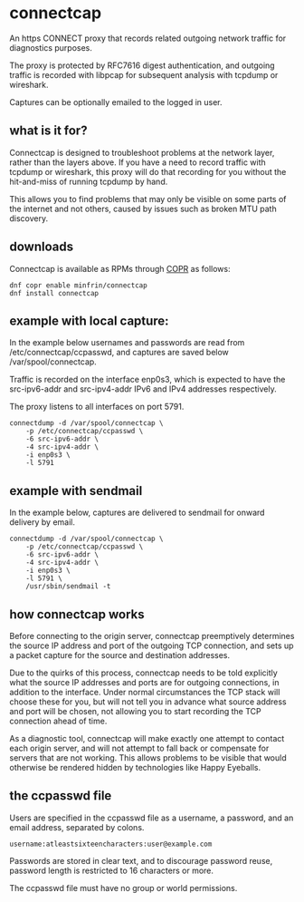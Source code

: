 # connectcap

An https CONNECT proxy that records related outgoing
network traffic for diagnostics purposes.

The proxy is protected by RFC7616 digest authentication,
and outgoing traffic is recorded with libpcap for
subsequent analysis with tcpdump or wireshark.

Captures can be optionally emailed to the logged in user.

## what is it for?

Connectcap is designed to troubleshoot problems at the
network layer, rather than the layers above. If you have
a need to record traffic with tcpdump or wireshark, this
proxy will do that recording for you without the
hit-and-miss of running tcpdump by hand.

This allows you to find problems that may only be visible
on some parts of the internet and not others, caused by
issues such as broken MTU path discovery.

## downloads

Connectcap is available as RPMs through [COPR] as follows:

```
dnf copr enable minfrin/connectcap
dnf install connectcap
```

## example with local capture:

In the example below usernames and passwords are read
from /etc/connectcap/ccpasswd, and captures are saved
below /var/spool/connectcap.

Traffic is recorded on the interface enp0s3, which is
expected to have the src-ipv6-addr and src-ipv4-addr
IPv6 and IPv4 addresses respectively.

The proxy listens to all interfaces on port 5791.

```
connectdump -d /var/spool/connectcap \
	-p /etc/connectcap/ccpasswd \
	-6 src-ipv6-addr \
	-4 src-ipv4-addr \
	-i enp0s3 \
	-l 5791
```

## example with sendmail

In the example below, captures are delivered to sendmail
for onward delivery by email.

```
connectdump -d /var/spool/connectcap \
	-p /etc/connectcap/ccpasswd \
	-6 src-ipv6-addr \
	-4 src-ipv4-addr \
	-i enp0s3 \
	-l 5791 \
	/usr/sbin/sendmail -t
```

## how connectcap works

Before connecting to the origin server, connectcap preemptively
determines the source IP address and port of the outgoing TCP
connection, and sets up a packet capture for the source and
destination addresses.

Due to the quirks of this process, connectcap needs to be told
explicitly what the source IP addresses and ports are for
outgoing connections, in addition to the interface. Under
normal circumstances the TCP stack will choose these for you,
but will not tell you in advance what source address and port
will be chosen, not allowing you to start recording the TCP
connection ahead of time.

As a diagnostic tool, connectcap will make exactly one attempt
to contact each origin server, and will not attempt to fall
back or compensate for servers that are not working. This
allows problems to be visible that would otherwise be rendered
hidden by technologies like Happy Eyeballs.

## the ccpasswd file

Users are specified in the ccpasswd file as a username, a
password, and an email address, separated by colons.

```
username:atleastsixteencharacters:user@example.com
```

Passwords are stored in clear text, and to discourage password
reuse, password length is restricted to 16 characters or more.

The ccpasswd file must have no group or world permissions.

 [COPR]: <https://copr.fedorainfracloud.org/coprs/minfrin/connectcap/>
 
